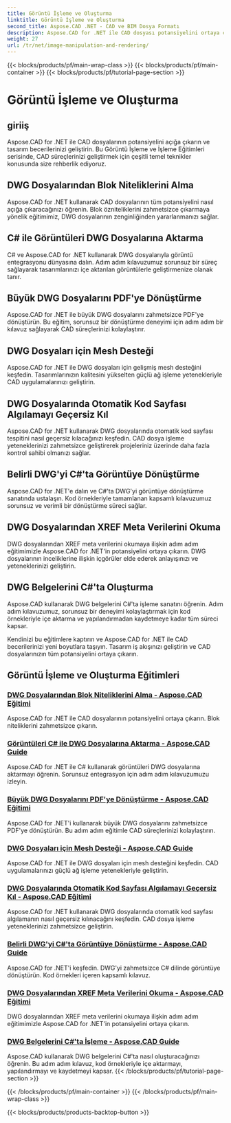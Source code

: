 ```yaml
---
title: Görüntü İşleme ve Oluşturma
linktitle: Görüntü İşleme ve Oluşturma
second_title: Aspose.CAD .NET - CAD ve BIM Dosya Formatı
description: Aspose.CAD for .NET ile CAD dosyası potansiyelini ortaya çıkarın. Blok öznitelik çıkarma, görüntü içe aktarma, DWG'den PDF'ye dönüştürme, ağ desteği ve daha fazlasını zahmetsizce öğrenin.
weight: 27
url: /tr/net/image-manipulation-and-rendering/
---
```


{{< blocks/products/pf/main-wrap-class >}}
{{< blocks/products/pf/main-container >}}
{{< blocks/products/pf/tutorial-page-section >}}

# Görüntü İşleme ve Oluşturma


## giriiş

Aspose.CAD for .NET ile CAD dosyalarının potansiyelini açığa çıkarın ve tasarım becerilerinizi geliştirin. Bu Görüntü İşleme ve İşleme Eğitimleri serisinde, CAD süreçlerinizi geliştirmek için çeşitli temel teknikler konusunda size rehberlik ediyoruz.

 ## DWG Dosyalarından Blok Niteliklerini Alma 
Aspose.CAD for .NET kullanarak CAD dosyalarının tüm potansiyelini nasıl açığa çıkaracağınızı öğrenin. Blok özniteliklerini zahmetsizce çıkarmaya yönelik eğitimimiz, DWG dosyalarının zenginliğinden yararlanmanızı sağlar.

 ## C# ile Görüntüleri DWG Dosyalarına Aktarma 
C# ve Aspose.CAD for .NET kullanarak DWG dosyalarıyla görüntü entegrasyonu dünyasına dalın. Adım adım kılavuzumuz sorunsuz bir süreç sağlayarak tasarımlarınızı içe aktarılan görüntülerle geliştirmenize olanak tanır.

 ## Büyük DWG Dosyalarını PDF'ye Dönüştürme 
Aspose.CAD for .NET ile büyük DWG dosyalarını zahmetsizce PDF'ye dönüştürün. Bu eğitim, sorunsuz bir dönüştürme deneyimi için adım adım bir kılavuz sağlayarak CAD süreçlerinizi kolaylaştırır.

 ## DWG Dosyaları için Mesh Desteği 
Aspose.CAD for .NET ile DWG dosyaları için gelişmiş mesh desteğini keşfedin. Tasarımlarınızın kalitesini yükselten güçlü ağ işleme yetenekleriyle CAD uygulamalarınızı geliştirin.

 ## DWG Dosyalarında Otomatik Kod Sayfası Algılamayı Geçersiz Kıl 
Aspose.CAD for .NET kullanarak DWG dosyalarında otomatik kod sayfası tespitini nasıl geçersiz kılacağınızı keşfedin. CAD dosya işleme yeteneklerinizi zahmetsizce geliştirerek projeleriniz üzerinde daha fazla kontrol sahibi olmanızı sağlar.

 ## Belirli DWG'yi C#'ta Görüntüye Dönüştürme 
Aspose.CAD for .NET'e dalın ve C#'ta DWG'yi görüntüye dönüştürme sanatında ustalaşın. Kod örnekleriyle tamamlanan kapsamlı kılavuzumuz sorunsuz ve verimli bir dönüştürme süreci sağlar.

 ## DWG Dosyalarından XREF Meta Verilerini Okuma 
DWG dosyalarından XREF meta verilerini okumaya ilişkin adım adım eğitimimizle Aspose.CAD for .NET'in potansiyelini ortaya çıkarın. DWG dosyalarının inceliklerine ilişkin içgörüler elde ederek anlayışınızı ve yeteneklerinizi geliştirin.

 ## DWG Belgelerini C#'ta Oluşturma 
Aspose.CAD kullanarak DWG belgelerini C#'ta işleme sanatını öğrenin. Adım adım kılavuzumuz, sorunsuz bir deneyimi kolaylaştırmak için kod örnekleriyle içe aktarma ve yapılandırmadan kaydetmeye kadar tüm süreci kapsar.

Kendinizi bu eğitimlere kaptırın ve Aspose.CAD for .NET ile CAD becerilerinizi yeni boyutlara taşıyın. Tasarım iş akışınızı geliştirin ve CAD dosyalarınızın tüm potansiyelini ortaya çıkarın.
## Görüntü İşleme ve Oluşturma Eğitimleri
### [DWG Dosyalarından Blok Niteliklerini Alma - Aspose.CAD Eğitimi](./getting-block-attributes-from-dwg/)
Aspose.CAD for .NET ile CAD dosyalarının potansiyelini ortaya çıkarın. Blok niteliklerini zahmetsizce çıkarın.
### [Görüntüleri C# ile DWG Dosyalarına Aktarma - Aspose.CAD Guide](./importing-images-into-dwg/)
Aspose.CAD for .NET ile C# kullanarak görüntüleri DWG dosyalarına aktarmayı öğrenin. Sorunsuz entegrasyon için adım adım kılavuzumuzu izleyin.
### [Büyük DWG Dosyalarını PDF'ye Dönüştürme - Aspose.CAD Eğitimi](./converting-large-dwg-files-to-pdf/)
Aspose.CAD for .NET'i kullanarak büyük DWG dosyalarını zahmetsizce PDF'ye dönüştürün. Bu adım adım eğitimle CAD süreçlerinizi kolaylaştırın.
### [DWG Dosyaları için Mesh Desteği - Aspose.CAD Guide](./mesh-support-for-dwg/)
Aspose.CAD for .NET ile DWG dosyaları için mesh desteğini keşfedin. CAD uygulamalarınızı güçlü ağ işleme yetenekleriyle geliştirin.
### [DWG Dosyalarında Otomatik Kod Sayfası Algılamayı Geçersiz Kıl - Aspose.CAD Eğitimi](./override-automatic-codepage-detection-in-dwg/)
Aspose.CAD for .NET kullanarak DWG dosyalarında otomatik kod sayfası algılamanın nasıl geçersiz kılınacağını keşfedin. CAD dosya işleme yeteneklerinizi zahmetsizce geliştirin.
### [Belirli DWG'yi C#'ta Görüntüye Dönüştürme - Aspose.CAD Guide](./converting-particular-dwg-to-image/)
Aspose.CAD for .NET'i keşfedin. DWG'yi zahmetsizce C# dilinde görüntüye dönüştürün. Kod örnekleri içeren kapsamlı kılavuz.
### [DWG Dosyalarından XREF Meta Verilerini Okuma - Aspose.CAD Eğitimi](./reading-xref-metadata-from-dwg/)
DWG dosyalarından XREF meta verilerini okumaya ilişkin adım adım eğitimimizle Aspose.CAD for .NET'in potansiyelini ortaya çıkarın.
### [DWG Belgelerini C#'ta İşleme - Aspose.CAD Guide](./rendering-dwg-documents/)
Aspose.CAD kullanarak DWG belgelerini C#'ta nasıl oluşturacağınızı öğrenin. Bu adım adım kılavuz, kod örnekleriyle içe aktarmayı, yapılandırmayı ve kaydetmeyi kapsar.
{{< /blocks/products/pf/tutorial-page-section >}}

{{< /blocks/products/pf/main-container >}}
{{< /blocks/products/pf/main-wrap-class >}}

{{< blocks/products/products-backtop-button >}}
